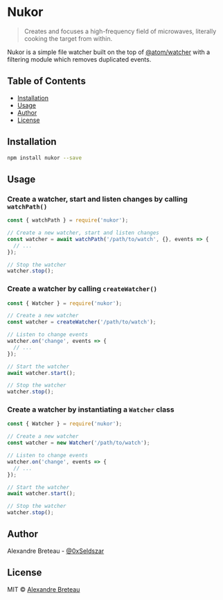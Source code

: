 # Nukor

> Creates and focuses a high-frequency field of microwaves, literally cooking the target from within.

Nukor is a simple file watcher built on the top of [@atom/watcher](https://www.npmjs.com/package/@atom/watcher) with a filtering module which removes duplicated events.

## Table of Contents

- [Installation](#installation)
- [Usage](#usage)
- [Author](#author)
- [License](#license)

## Installation

```bash
npm install nukor --save
```

## Usage

### Create a watcher, start and listen changes by calling `watchPath()`

```javascript
const { watchPath } = require('nukor');

// Create a new watcher, start and listen changes
const watcher = await watchPath('/path/to/watch', {}, events => {
  // ...
});

// Stop the watcher
watcher.stop();
```

### Create a watcher by calling `createWatcher()`

```javascript
const { Watcher } = require('nukor');

// Create a new watcher
const watcher = createWatcher('/path/to/watch');

// Listen to change events
watcher.on('change', events => {
  // ...
});

// Start the watcher
await watcher.start();

// Stop the watcher
watcher.stop();
```

### Create a watcher by instantiating a `Watcher` class

```javascript
const { Watcher } = require('nukor');

// Create a new watcher
const watcher = new Watcher('/path/to/watch');

// Listen to change events
watcher.on('change', events => {
  // ...
});

// Start the watcher
await watcher.start();

// Stop the watcher
watcher.stop();
```

## Author

Alexandre Breteau - [@0xSeldszar](https://twitter.com/0xSeldszar)

## License

MIT © [Alexandre Breteau](https://seldszar.fr)
